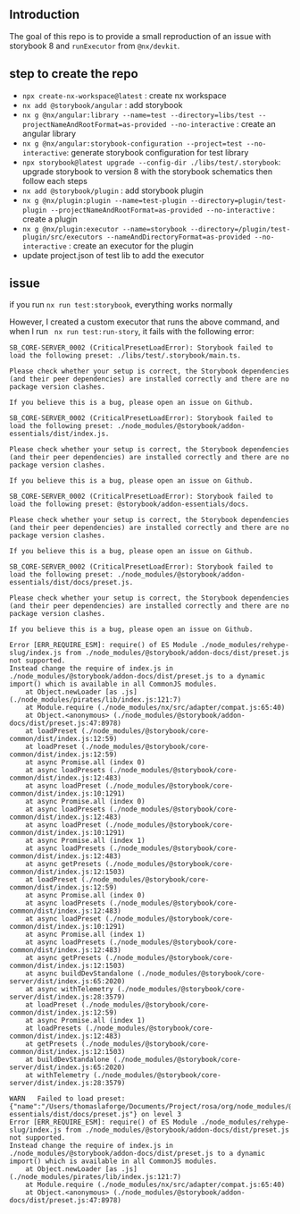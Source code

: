 ## Introduction

The goal of this repo is to provide a small reproduction of an issue with storybook 8 and `runExecutor` from `@nx/devkit`.

## step to create the repo
- `npx create-nx-workspace@latest` : create nx workspace
- `nx add @storybook/angular` : add storybook
- `nx g @nx/angular:library --name=test --directory=libs/test --projectNameAndRootFormat=as-provided --no-interactive` : create an angular library
- `nx g @nx/angular:storybook-configuration --project=test --no-interactive`: generate storybook configuration for test library
- `npx storybook@latest upgrade --config-dir ./libs/test/.storybook`: upgrade storybook to version 8 with the storybook schematics then follow each steps
- `nx add @storybook/plugin` : add storybook plugin
- `nx g @nx/plugin:plugin --name=test-plugin --directory=plugin/test-plugin --projectNameAndRootFormat=as-provided --no-interactive` : create a plugin
- `nx g @nx/plugin:executor --name=storybook --directory=/plugin/test-plugin/src/executors --nameAndDirectoryFormat=as-provided --no-interactive` : create an executor for the plugin
- update project.json of test lib to add the executor
 
## issue

if you run `nx run test:storybook`, everything works normally

However, I created a custom executor that runs the above command, and when I run ` nx run test:run-story`, it fails with the following error:

```bh
SB_CORE-SERVER_0002 (CriticalPresetLoadError): Storybook failed to load the following preset: ./libs/test/.storybook/main.ts.

Please check whether your setup is correct, the Storybook dependencies (and their peer dependencies) are installed correctly and there are no package version clashes.

If you believe this is a bug, please open an issue on Github.

SB_CORE-SERVER_0002 (CriticalPresetLoadError): Storybook failed to load the following preset: ./node_modules/@storybook/addon-essentials/dist/index.js.

Please check whether your setup is correct, the Storybook dependencies (and their peer dependencies) are installed correctly and there are no package version clashes.

If you believe this is a bug, please open an issue on Github.

SB_CORE-SERVER_0002 (CriticalPresetLoadError): Storybook failed to load the following preset: @storybook/addon-essentials/docs.

Please check whether your setup is correct, the Storybook dependencies (and their peer dependencies) are installed correctly and there are no package version clashes.

If you believe this is a bug, please open an issue on Github.

SB_CORE-SERVER_0002 (CriticalPresetLoadError): Storybook failed to load the following preset: ./node_modules/@storybook/addon-essentials/dist/docs/preset.js.

Please check whether your setup is correct, the Storybook dependencies (and their peer dependencies) are installed correctly and there are no package version clashes.

If you believe this is a bug, please open an issue on Github.

Error [ERR_REQUIRE_ESM]: require() of ES Module ./node_modules/rehype-slug/index.js from ./node_modules/@storybook/addon-docs/dist/preset.js not supported.
Instead change the require of index.js in ./node_modules/@storybook/addon-docs/dist/preset.js to a dynamic import() which is available in all CommonJS modules.
    at Object.newLoader [as .js] (./node_modules/pirates/lib/index.js:121:7)
    at Module.require (./node_modules/nx/src/adapter/compat.js:65:40)
    at Object.<anonymous> (./node_modules/@storybook/addon-docs/dist/preset.js:47:8978)
    at loadPreset (./node_modules/@storybook/core-common/dist/index.js:12:59)
    at loadPreset (./node_modules/@storybook/core-common/dist/index.js:12:59)
    at async Promise.all (index 0)
    at async loadPresets (./node_modules/@storybook/core-common/dist/index.js:12:483)
    at async loadPreset (./node_modules/@storybook/core-common/dist/index.js:10:1291)
    at async Promise.all (index 0)
    at async loadPresets (./node_modules/@storybook/core-common/dist/index.js:12:483)
    at async loadPreset (./node_modules/@storybook/core-common/dist/index.js:10:1291)
    at async Promise.all (index 1)
    at async loadPresets (./node_modules/@storybook/core-common/dist/index.js:12:483)
    at async getPresets (./node_modules/@storybook/core-common/dist/index.js:12:1503)
    at loadPreset (./node_modules/@storybook/core-common/dist/index.js:12:59)
    at async Promise.all (index 0)
    at async loadPresets (./node_modules/@storybook/core-common/dist/index.js:12:483)
    at async loadPreset (./node_modules/@storybook/core-common/dist/index.js:10:1291)
    at async Promise.all (index 1)
    at async loadPresets (./node_modules/@storybook/core-common/dist/index.js:12:483)
    at async getPresets (./node_modules/@storybook/core-common/dist/index.js:12:1503)
    at async buildDevStandalone (./node_modules/@storybook/core-server/dist/index.js:65:2020)
    at async withTelemetry (./node_modules/@storybook/core-server/dist/index.js:28:3579)
    at loadPreset (./node_modules/@storybook/core-common/dist/index.js:12:59)
    at async Promise.all (index 1)
    at loadPresets (./node_modules/@storybook/core-common/dist/index.js:12:483)
    at getPresets (./node_modules/@storybook/core-common/dist/index.js:12:1503)
    at buildDevStandalone (./node_modules/@storybook/core-server/dist/index.js:65:2020)
    at withTelemetry (./node_modules/@storybook/core-server/dist/index.js:28:3579)

WARN   Failed to load preset: {"name":"/Users/thomaslaforge/Documents/Project/rosa/org/node_modules/@storybook/addon-essentials/dist/docs/preset.js"} on level 3
Error [ERR_REQUIRE_ESM]: require() of ES Module ./node_modules/rehype-slug/index.js from ./node_modules/@storybook/addon-docs/dist/preset.js not supported.
Instead change the require of index.js in ./node_modules/@storybook/addon-docs/dist/preset.js to a dynamic import() which is available in all CommonJS modules.
    at Object.newLoader [as .js] (./node_modules/pirates/lib/index.js:121:7)
    at Module.require (./node_modules/nx/src/adapter/compat.js:65:40)
    at Object.<anonymous> (./node_modules/@storybook/addon-docs/dist/preset.js:47:8978)
```

